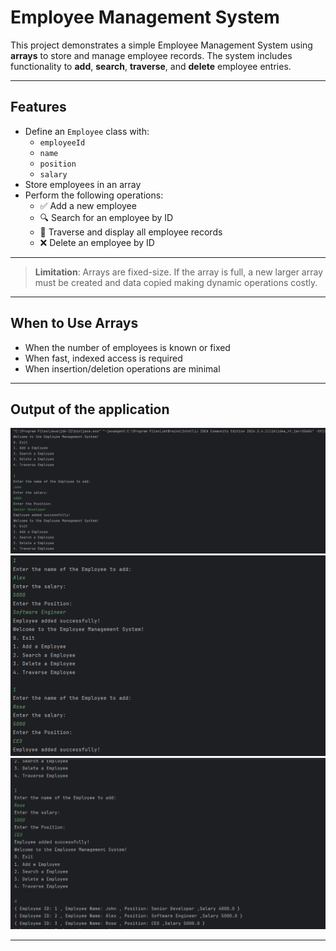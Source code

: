 
# Employee Management System

This project demonstrates a simple Employee Management System using **arrays** to store and manage employee records. The system includes functionality to **add**, **search**, **traverse**, and **delete** employee entries.

---

## Features

- Define an `Employee` class with:
  - `employeeId`
  - `name`
  - `position`
  - `salary`
- Store employees in an array
- Perform the following operations:
  - ✅ Add a new employee
  - 🔍 Search for an employee by ID
  - 📜 Traverse and display all employee records
  - ❌ Delete an employee by ID

---


> **Limitation**: Arrays are fixed-size. If the array is full, a new larger array must be created and data copied making dynamic operations costly.

---

## When to Use Arrays

- When the number of employees is known or fixed
- When fast, indexed access is required
- When insertion/deletion operations are minimal

---

## Output of the application

![Employee Output 1](output/out1.png)
![Employee Output 2](output/out2.png)
![Employee Output 3](output/out3.png)


---

